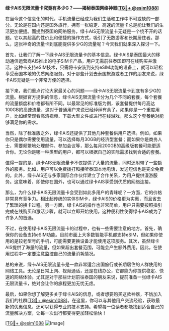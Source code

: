 **绿卡AIS无限流量卡究竟有多少G？——揭秘泰国网络神器[[TG💪+ @esim1088](https://t.me/s/esim1088)]**

在当今这个信息化的时代，手机流量已经成为我们生活和工作中不可或缺的一部分。无论是在国内还是国外旅行，拥有一张稳定、高速的流量卡总是能让我们的生活更加便捷。而提到泰国的网络服务，绿卡AIS无限流量卡无疑是一个绕不开的话题。它以其超高的性价比和便捷的操作方式，吸引了无数游客和长期居住者。那么，这张神奇的流量卡到底能提供多少G的流量呢？今天我们就来深入探讨一下。

首先，让我们了解一下绿卡AIS无限流量卡的基本信息。绿卡AIS是泰国最大的移动通信运营商AIS推出的电子SIM卡产品，用户无需前往泰国即可在线购买并激活。这种卡支持eSIM技术，只需将卡安装到支持eSIM功能的设备上，就可以轻松享受泰国本地的优质网络服务。对于那些计划去泰国旅游或者工作的朋友来说，绿卡AIS无疑是一个非常方便的选择。

接下来，我们重点讨论大家最关心的问题——绿卡AIS无限流量卡到底有多少G的流量。根据官方提供的信息，绿卡AIS无限流量卡分为几个不同的套餐，每个套餐的流量额度和价格都有所不同。以最常见的标准版为例，该套餐提供每月高达100GB的高速流量，这对于普通用户来说已经绰绰有余了。如果你是一个重度用户，比如经常观看高清视频、下载大型文件或进行在线游戏，那么这个套餐绝对能够满足你的需求。

当然，除了标准版之外，绿卡AIS还提供了其他几种套餐供用户选择。例如，如果你只是偶尔需要使用流量，可以选择每月30GB的经济型套餐；而如果你是商务人士，需要频繁地处理邮件、参加会议等，那么每月200GB的高级版套餐可能更适合你。无论你是哪一种类型的用户，都可以根据自己的实际需求找到合适的套餐。

值得一提的是，绿卡AIS无限流量卡不仅提供了大量的流量，同时还附带了一些额外的服务。比如，用户可以免费拨打和接听泰国本地电话，发送短信也是完全免费的。此外，绿卡AIS还与多家国际合作伙伴建立了合作关系，为用户提供漫游服务。这意味着，即使你在国外，也可以通过绿卡AIS享受到优质的网络连接。

那么，为什么绿卡AIS无限流量卡会受到如此多用户的青睐呢？一方面，它的价格非常具有竞争力。相比起传统的实体SIM卡，绿卡AIS的价格更为实惠，而且省去了繁琐的换卡过程。另一方面，绿卡AIS的操作也非常简单，用户只需要按照指引完成在线购买和激活步骤，就可以立即开始使用。这种便利性使得绿卡AIS成为了许多人的首选。

不过，在使用绿卡AIS无限流量卡的过程中，也有一些需要注意的地方。首先，确保你的设备支持eSIM功能。目前市面上大多数智能手机都支持eSIM，但如果你使用的是较老型号的手机，可能需要更换设备才能使用这项服务。其次，虽然绿卡AIS提供了海量的流量，但如果超出套餐范围，可能会产生额外费用。因此，在使用过程中一定要注意监控自己的流量消耗情况。

总的来说，绿卡AIS无限流量卡是一款非常适合出国旅行或长期居住的人群使用的网络工具。无论是日常上网、视频通话，还是在线办公，它都能为你提供稳定、快速的网络体验。尤其是对于那些计划前往泰国的朋友来说，提前准备一张绿卡AIS无限流量卡，绝对会让你的旅程更加无忧无虑。

最后，如果你想了解更多关于绿卡AIS的信息，或者想要购买这款神器，不妨加入我们的社群[[TG💪+ @esim1088](https://t.me/s/esim1088)]。在这里，你可以与其他用户交流经验，获取最新的优惠信息，还可以获得专业的技术支持。希望每一位读者都能找到适合自己的流量解决方案，让每一次出行都变得更加轻松愉快！

[[TG💪+ @esim1088](https://t.me/s/esim1088) ![Image](https://i.postimg.cc/4NQfJmqS/Snipaste-2025-05-13-00-14-12.png)]